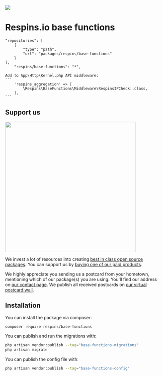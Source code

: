 
[<img src="https://github-ads.s3.eu-central-1.amazonaws.com/support-ukraine.svg?t=1" />](https://supportukrainenow.org)

# Respins.io base functions
    "repositories": [
        {
            "type": "path",
            "url": "packages/respins/base-functions"
        }
    ],
        "respins/base-functions": "*",

    Add to App\Http\Kernel.php API middleware:
    ```
        'respins_aggregation' => [
            \Respins\BaseFunctions\Middleware\RespinsIPCheck::class,
        ],
    ```
## Support us

[<img src="https://github-ads.s3.eu-central-1.amazonaws.com/base-functions.jpg?t=1" width="419px" />](https://spatie.be/github-ad-click/base-functions)

We invest a lot of resources into creating [best in class open source packages](https://spatie.be/open-source). You can support us by [buying one of our paid products](https://spatie.be/open-source/support-us).

We highly appreciate you sending us a postcard from your hometown, mentioning which of our package(s) you are using. You'll find our address on [our contact page](https://spatie.be/about-us). We publish all received postcards on [our virtual postcard wall](https://spatie.be/open-source/postcards).

## Installation

You can install the package via composer:

```bash
composer require respins/base-functions
```

You can publish and run the migrations with:

```bash
php artisan vendor:publish --tag="base-functions-migrations"
php artisan migrate
```

You can publish the config file with:

```bash
php artisan vendor:publish --tag="base-functions-config"
```
